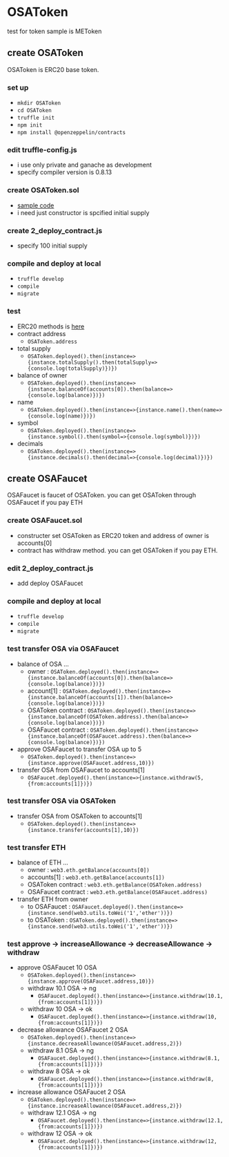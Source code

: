 # OSAToken
test for token sample is METoken


## create OSAToken
OSAToken is ERC20 base token. 
### set up
- `mkdir OSAToken`
- `cd OSAToken`
- `truffle init`
- `npm init`
- `npm install @openzeppelin/contracts`
### edit truffle-config.js
- i use only private and ganache as development
- specify compiler version is 0.8.13
### create OSAToken.sol
- [sample code](https://docs.openzeppelin.com/contracts/4.x/erc20)
- i need just constructor is spcified initial supply
### create 2_deploy_contract.js
- specify 100 initial supply
### compile and deploy at local
- `truffle develop`
- `compile`
- `migrate`
### test
- ERC20 methods is [here](https://github.com/OpenZeppelin/openzeppelin-contracts/blob/master/contracts/token/ERC20/ERC20.sol)
- contract address
  - `OSAToken.address`
- total supply
  - `OSAToken.deployed().then(instance=>{instance.totalSupply().then(totalSupply=>{console.log(totalSupply)})})`
- balance of owner
  - `OSAToken.deployed().then(instance=>{instance.balanceOf(accounts[0]).then(balance=>{console.log(balance)})})`
- name
  - `OSAToken.deployed().then(instance=>{instance.name().then(name=>{console.log(name)})})`
- symbol
  - `OSAToken.deployed().then(instance=>{instance.symbol().then(symbol=>{console.log(symbol)})})`
- decimals
  - `OSAToken.deployed().then(instance=>{instance.decimals().then(decimal=>{console.log(decimal)})})`


## create OSAFaucet
OSAFaucet is faucet of OSAToken. you can get OSAToken through OSAFaucet if you pay ETH
### create OSAFaucet.sol
- constructer set OSAToken as ERC20 token and address of owner is accounts[0]
- contract has withdraw method. you can get OSAToken if you pay ETH.
### edit 2_deploy_contract.js
- add deploy OSAFaucet
### compile and deploy at local
- `truffle develop`
- `compile`
- `migrate`
### test transfer OSA via OSAFaucet
- balance of OSA ...
  - owner : `OSAToken.deployed().then(instance=>{instance.balanceOf(accounts[0]).then(balance=>{console.log(balance)})})`
  - account[1] : `OSAToken.deployed().then(instance=>{instance.balanceOf(accounts[1]).then(balance=>{console.log(balance)})})`
  - OSAToken contract : `OSAToken.deployed().then(instance=>{instance.balanceOf(OSAToken.address).then(balance=>{console.log(balance)})})`
  - OSAFaucet contract : `OSAToken.deployed().then(instance=>{instance.balanceOf(OSAFaucet.address).then(balance=>{console.log(balance)})})`
- approve OSAFaucet to transfer OSA up to 5
  - `OSAToken.deployed().then(instance=>{instance.approve(OSAFaucet.address,10)})`
- transfer OSA from OSAFaucet to accounts[1]
  - `OSAFaucet.deployed().then(instance=>{instance.withdraw(5,{from:accounts[1]})})`
### test transfer OSA via OSAToken
- transfer OSA from OSAToken to accounts[1] 
  - `OSAToken.deployed().then(instance=>{instance.transfer(accounts[1],10)})`
### test transfer ETH
- balance of ETH ...
  - owner : `web3.eth.getBalance(accounts[0])`
  - accounts[1] : `web3.eth.getBalance(accounts[1])`
  - OSAToken contract : `web3.eth.getBalance(OSAToken.address)`
  - OSAFaucet contract : `web3.eth.getBalance(OSAFaucet.address)`
- transfer ETH from owner
  - to OSAFaucet : `OSAFaucet.deployed().then(instance=>{instance.send(web3.utils.toWei('1','ether'))})`
  - to OSAToken : `OSAToken.deployed().then(instance=>{instance.send(web3.utils.toWei('1','ether'))})`
### test approve -> increaseAllowance -> decreaseAllowance -> withdraw
- approve OSAFaucet 10 OSA
  - `OSAToken.deployed().then(instance=>{instance.approve(OSAFaucet.address,10)})`
  - withdraw 10.1 OSA -> ng
    - `OSAFaucet.deployed().then(instance=>{instance.withdraw(10.1,{from:accounts[1]})})`
  - withdraw 10 OSA -> ok
    - `OSAFaucet.deployed().then(instance=>{instance.withdraw(10,{from:accounts[1]})})`
- decrease allowance OSAFaucet 2 OSA
  - `OSAToken.deployed().then(instance=>{instance.decreaseAllowance(OSAFaucet.address,2)})`
  - withdraw 8.1 OSA -> ng
    - `OSAFaucet.deployed().then(instance=>{instance.withdraw(8.1,{from:accounts[1]})})`
  - withdraw 8 OSA -> ok
    - `OSAFaucet.deployed().then(instance=>{instance.withdraw(8,{from:accounts[1]})})`
- increase allowance OSAFaucet 2 OSA
  - `OSAToken.deployed().then(instance=>{instance.increaseAllowance(OSAFaucet.address,2)})`
  - withdraw 12.1 OSA -> ng
    - `OSAFaucet.deployed().then(instance=>{instance.withdraw(12.1,{from:accounts[1]})})`
  - withdraw 12 OSA -> ok
    - `OSAFaucet.deployed().then(instance=>{instance.withdraw(12,{from:accounts[1]})})`